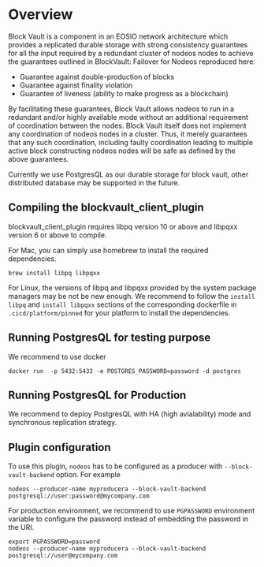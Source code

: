 # Overview

Block Vault is a component in an EOSIO network architecture which provides a replicated durable storage with strong consistency guarantees for all the input required by a redundant cluster of nodeos nodes to achieve the guarantees outlined in BlockVault: Failover for Nodeos  reproduced here:

* Guarantee against double-production of blocks
* Guarantee against finality violation
* Guarantee of liveness (ability to make progress as a blockchain)

By facilitating these guarantees, Block Vault allows nodeos to run in a redundant and/or highly available mode without an additional requirement of coordination between the nodes. Block Vault itself does not implement any coordination of nodeos nodes in a cluster. Thus, it merely guarantees that any such coordination, including faulty coordination leading to multiple active block constructing nodeos nodes will be safe as defined by the above guarantees.

Currently we use PostgresQL as our durable storage for block vault, other distributed database may be supported in the future. 

## Compiling the blockvault_client_plugin

blockvault_client_plugin requires libpq version 10 or above and libpqxx version 6 or above to compile.

For Mac, you can simply use homebrew to install the required dependencies. 
```
brew install libpq libpqxx
```

For Linux, the versions of libpq and libpqxx provided by the system package managers may be not be new enough. We recommend to follow the `install libpq` and `install libpqxx` sections of the corresponding dockerfile in `.cicd/platform/pinned` for your platform to install the dependencies.


## Running PostgresQL for testing purpose

We recommend to use docker 

```
docker run  -p 5432:5432 -e POSTGRES_PASSWORD=password -d postgres
```

## Running PostgresQL for Production 

We recommend to deploy PostgresQL with HA (high avialability) mode and synchronous replication strategy. 

## Plugin configuration

To use this plugin, `nodeos` has to be configured as a producer with `--block-vault-backend` option.  For example

```
nodeos --producer-name myproducera --block-vault-backend postgresql://user:password@mycompany.com
```

For production environment, we recommend to use `PGPASSWORD` environment variable to configure the password instead of embedding the password in the URI.

```
export PGPASSWORD=password
nodeos --producer-name myproducera --block-vault-backend postgresql://user@mycompany.com
```
